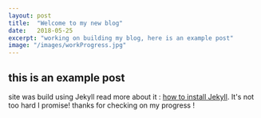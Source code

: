 ```yaml
---
layout: post
title:  "Welcome to my new blog"
date:   2018-05-25
excerpt: "working on building my blog, here is an example post"
image: "/images/workProgress.jpg"
---
```


## this is an example post
site was build using Jekyll read more about it : [how to install Jekyll](https://jekyllrb.com/). It's not too hard I promise!
thanks for checking on my progress !